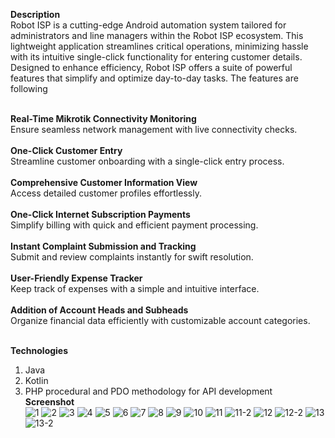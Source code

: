 <b>Description</b><br>
Robot ISP is a cutting-edge Android automation system tailored for administrators and line managers within the Robot ISP ecosystem. This lightweight application streamlines critical operations, minimizing hassle with its intuitive single-click functionality for entering customer details. Designed to enhance efficiency, Robot ISP offers a suite of powerful features that simplify and optimize day-to-day tasks. The features are following <br><br>

<b>Real-Time Mikrotik Connectivity Monitoring</b></br>
    Ensure seamless network management with live connectivity checks.
    </br></br>
<b>One-Click Customer Entry</b></br>
    Streamline customer onboarding with a single-click entry process.
</br></br>
<b>Comprehensive Customer Information View</b></br>
    Access detailed customer profiles effortlessly.
</br></br>
<b>One-Click Internet Subscription Payments</b></br>
    Simplify billing with quick and efficient payment processing.
</br></br>
<b>Instant Complaint Submission and Tracking</b></br>
    Submit and review complaints instantly for swift resolution.
</br></br>
<b>User-Friendly Expense Tracker</b></br>
    Keep track of expenses with a simple and intuitive interface.
</br></br>
<b>Addition of Account Heads and Subheads</b></br>
    Organize financial data efficiently with customizable account categories.
   <br><br>
   
<b>Technologies</b>
1. Java
2. Kotlin
3. PHP procedural and PDO methodology for API development
   </br>
<b>Screenshot</b> </br>
![1](https://github.com/user-attachments/assets/d3348280-6901-4639-905d-9c45891d0454) ![2](https://github.com/user-attachments/assets/03b1b590-055e-4cb8-97d9-1acc309a5010) ![3](https://github.com/user-attachments/assets/a34310ef-886b-4f45-a0c6-cc9ff0bffafb) ![4](https://github.com/user-attachments/assets/1eea3e90-a27d-45d5-b8a6-852e8869db8f) ![5](https://github.com/user-attachments/assets/e4db386a-7b4c-4e29-8f0f-5089e1ad5643) ![6](https://github.com/user-attachments/assets/ac8e5599-306c-44fe-bb5f-81bf4c7d719c) ![7](https://github.com/user-attachments/assets/e1cef2f6-b1c1-4906-9256-0648a791af7b) ![8](https://github.com/user-attachments/assets/0bff5963-541d-4981-8c19-cc1a2b46ddaf) ![9](https://github.com/user-attachments/assets/5ef3eb84-366d-4ac7-8ac0-7857373dff12) ![10](https://github.com/user-attachments/assets/8e1f3e56-c3ee-4db5-ab80-9af7ace9914b) ![11](https://github.com/user-attachments/assets/24948f58-9dec-4517-9cfb-cdcaff2addec) ![11-2](https://github.com/user-attachments/assets/88252a2c-d29b-4525-a6bd-3f8fc725d3d4) ![12](https://github.com/user-attachments/assets/1d0d6185-6564-42ce-b4c5-0fcb6097c6ed) ![12-2](https://github.com/user-attachments/assets/a87492d2-0deb-4dfc-afcc-e73271b8b210)  ![13](https://github.com/user-attachments/assets/a2c8373c-8de5-4595-9ea0-c4ab43bbf3a2) ![13-2](https://github.com/user-attachments/assets/477134ea-0bd3-41c0-9e04-dc9b7a82aed0)
















